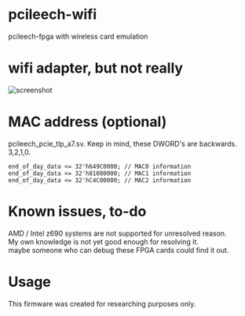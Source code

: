 # pcileech-wifi
pcileech-fpga with wireless card emulation

# wifi adapter, but not really
![screenshot](https://i.imgur.com/Ri9IEXb.png)

# MAC address (optional)
pcileech_pcie_tlp_a7.sv. Keep in mind, these DWORD's are backwards. 3,2,1,0.
```
end_of_day_data <= 32'h649C0000; // MAC0 information
end_of_day_data <= 32'h81080000; // MAC1 information
end_of_day_data <= 32'hC4C00000; // MAC2 information
```

# Known issues, to-do
AMD / Intel z690 systems are not supported for unresolved reason.  
My own knowledge is not yet good enough for resolving it.  
maybe someone who can debug these FPGA cards could find it out.  

# Usage
This firmware was created for researching purposes only.  
